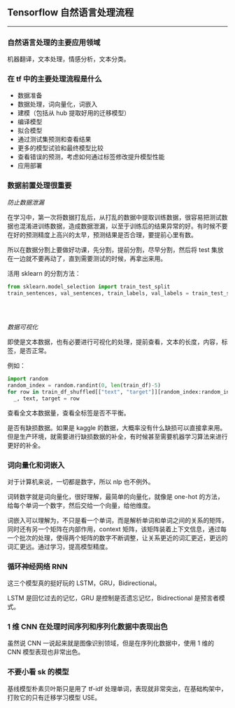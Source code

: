 ## Tensorflow 自然语言处理流程

---

### 自然语言处理的主要应用领域

机器翻译，文本处理，情感分析，文本分类。

### 在 tf 中的主要处理流程是什么

- 数据准备
- 数据处理，词向量化，词嵌入
- 建模（包括从 hub 提取好用的迁移模型）
- 编译模型
- 拟合模型
- 通过测试集预测和查看结果
- 更多的模型试验和最终模型比较
- 查看错误的预测，考虑如何通过标签修改提升模型性能
- 应用部署

### 数据前置处理很重要

_防止数据泄漏_

在学习中，第一次将数据打乱后，从打乱的数据中提取训练数据，很容易把测试数据也混淆进训练数据，造成数据泄漏，以至于训练后的结果异常的好。有时候不要在好的预测精度上高兴的太早，预测结果是否合理，要提前心里有数。

所以在数据分割上要做好功课，先分割，提前分割，尽早分割，然后将 test 集放在一边就不要再动了，直到需要测试的时候，再拿出来用。

活用 sklearn 的分割方法：

```python
from sklearn.model_selection import train_test_split
train_sentences, val_sentences, train_labels, val_labels = train_test_split(train_df_shuffled["text"].to_numpy(),
                                                                            train_df_shuffled["target"].to_numpy(),
                                                                            test_size=0.1,
                                                                            random_state=42)
```

_数据可视化_

即使是文本数据，也有必要进行可视化的处理，提前查看，文本的长度，内容，标签，是否正常。

例如：

```python
import random
random_index = random.randint(0, len(train_df)-5)
for row in train_df_shuffled[["text", "target"]][random_index:random_index+5].itertuples():
  _, text, target = row
```

查看全文本数据量，查看全标签是否不平衡。

是否有缺损数据。如果是 kaggle 的数据，大概率没有什么缺损可以直接拿来用。但是生产环境，就需要进行缺损数据的补全，有时候甚至需要机器学习算法来进行更好的补全。

### 词向量化和词嵌入

对于计算机来说，一切都是数字，所以 nlp 也不例外。

词转数字就是词向量化，很好理解，最简单的向量化，就像是 one-hot 的方法，给每个单词一个数字，然后交给一个向量，给他维度。

词嵌入可以理解为，不只是看一个单词，而是解析单词和单词之间的关系的矩阵，同时还有另一个矩阵在内部作用，context 矩阵，该矩阵装着上下文信息，通过每一个批次的处理，使得两个矩阵的数字不断调整，让关系更近的词汇更近，更远的词汇更远。通过学习，提高模型精度。

### 循环神经网络 RNN

这三个模型真的挺好玩的 LSTM，GRU，Bidirectional。

LSTM 是回忆过去的记忆，GRU 是控制是否遗忘记忆，Bidirectional 是预言者模式。

### 1 维 CNN 在处理时间序列和序列化数据中表现出色

虽然说 CNN 一说起来就是图像识别领域，但是在序列化数据中，使用 1 维的 CNN 模型表现也非常出色。

### 不要小看 sk 的模型

基线模型朴素贝叶斯只是用了 tf-idf 处理单词，表现就非常突出，在基础构架中，打败它的只有迁移学习模型 USE。
